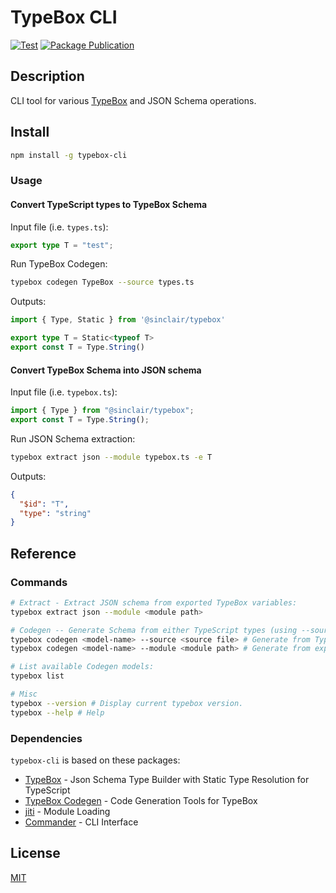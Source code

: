 # TypeBox CLI
[![Test](https://github.com/gsuess/typebox-cli/actions/workflows/test.yml/badge.svg)](https://github.com/gsuess/typebox-cli/actions/workflows/test.yml)
[![Package Publication](https://github.com/gsuess/typebox-cli/actions/workflows/publish_package.yml/badge.svg)](https://github.com/gsuess/typebox-cli/actions/workflows/publish_package.yml)

## Description

CLI tool for various [TypeBox](https://github.com/sinclairzx81/typebox) and JSON Schema operations.

## Install

```bash
npm install -g typebox-cli
```

### Usage

#### Convert TypeScript types to TypeBox Schema

Input file (i.e. `types.ts`):
```ts
export type T = "test";
```
Run TypeBox Codegen:

```bash
typebox codegen TypeBox --source types.ts
```
Outputs:

```ts 
import { Type, Static } from '@sinclair/typebox'

export type T = Static<typeof T>
export const T = Type.String()
```

#### Convert TypeBox Schema into JSON schema

Input file (i.e. `typebox.ts`):
```ts 
import { Type } from "@sinclair/typebox";
export const T = Type.String();
```
Run JSON Schema extraction:

```bash 
typebox extract json --module typebox.ts -e T
```

Outputs:
```json 
{
  "$id": "T",
  "type": "string"
}
```

## Reference

### Commands

```bash 
# Extract - Extract JSON schema from exported TypeBox variables:
typebox extract json --module <module path>

# Codegen -- Generate Schema from either TypeScript types (using --source) or TypeBox schema (using --module):
typebox codegen <model-name> --source <source file> # Generate from TypeScript Types.
typebox codegen <model-name> --module <module path> # Generate from exported TypeBox Schema values.

# List available Codegen models:
typebox list

# Misc
typebox --version # Display current typebox version.
typebox --help # Help
```

### Dependencies

`typebox-cli` is based on these packages:

- [TypeBox](https://github.com/sinclairzx81/typebox) - Json Schema Type Builder with Static Type Resolution for TypeScript
- [TypeBox Codegen](https://github.com/sinclairzx81/typebox-codegen) - Code Generation Tools for TypeBox
- [jiti](https://github.com/unjs/jiti) - Module Loading
- [Commander](https://github.com/tj/commander.js) - CLI Interface

## License 

[MIT](LICENSE)